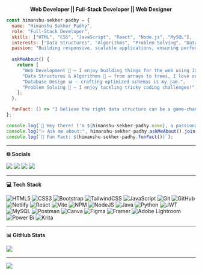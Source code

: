 <!-- Profile Header -->
<div align="center">

**Web Developer   ||   Full-Stack Developer   ||   Web Designer**

</div>

```js
const himanshu-sekher-padhy = {
  name: "Himanshu Sekher Padhy",
  role: "Full-Stack Developer",
  skills: ["HTML", "CSS", "JavaScript", "React", "Node.js", "MySQL"],
  interests: ["Data Structures", "Algorithms", "Problem Solving", "Database Design"],
  passion: "Building responsive, scalable applications, ensuring performance optimization and codebase maintainability.",
  
  askMeAbout() {
    return [
      "Web Development 🔧 – I enjoy building things for the web using JavaScript and React.",
      "Data Structures & Algorithms 📐 – from arrays to trees, I love organizing data efficiently.",
      "Database Design 📊 – crafting optimized schemas is my jam.",
      "Problem Solving 🧩 – I enjoy tackling tricky coding challenges!"
    ];
  },

  funFact: () => "I believe the right data structure can be a game-changer in any project!",
};

console.log(`👋 Hey there! I'm ${himanshu-sekher-padhy.name}, a passionate ${himanshu-sekher-padhy.role}.`);
console.log("🔥 Ask me about:", himanshu-sekher-padhy.askMeAbout().join("\n"));
console.log(`🎉 Fun Fact: ${himanshu-sekher-padhy.funFact()}`);
```

---

**🌐 Socials**

<p>
  <a href="mailto:himanshusekhar1602@gmail.com"><img src="https://img.shields.io/badge/-Email-red?style=flat-square&logo=gmail&logoColor=white" /></a>
  <a href="https://www.instagram.com/himanshu___1602/"><img src="https://img.shields.io/badge/-Instagram-E4405F?style=flat-square&logo=instagram&logoColor=white" /></a>
  <a href="https://www.linkedin.com/in/himanshu-sekher-padhy"><img src="https://img.shields.io/badge/-LinkedIn-blue?style=flat-square&logo=linkedin" /></a>
  <a href="https://leetcode.com/u/himanshuCodes22/"><img src="https://img.shields.io/badge/-LeetCode-FFA116?style=flat-square&logo=LeetCode&logoColor=black" /></a>
</p>

---

**💻 Tech Stack**

![HTML5](https://img.shields.io/badge/html5-%23E34F26.svg?style=flat&logo=html5&logoColor=white) ![CSS3](https://img.shields.io/badge/css3-%231572B6.svg?style=flat&logo=css3&logoColor=white) ![Bootstrap](https://img.shields.io/badge/bootstrap-%238511FA.svg?style=flat&logo=bootstrap&logoColor=white) ![TailwindCSS](https://img.shields.io/badge/tailwindcss-%2338B2AC.svg?style=flat&logo=tailwind-css&logoColor=white) ![JavaScript](https://img.shields.io/badge/javascript-%23323330.svg?style=flat&logo=javascript&logoColor=%23F7DF1E) ![Git](https://img.shields.io/badge/git-%23F05033.svg?style=flat&logo=git&logoColor=white) ![GitHub](https://img.shields.io/badge/github-%23121011.svg?style=flat&logo=github&logoColor=white) ![Netlify](https://img.shields.io/badge/netlify-%23000000.svg?style=flat&logo=netlify&logoColor=#00C7B7) ![React](https://img.shields.io/badge/react-%2320232a.svg?style=flat&logo=react&logoColor=%2361DAFB) ![Vite](https://img.shields.io/badge/vite-%23646CFF.svg?style=flat&logo=vite&logoColor=white) ![NPM](https://img.shields.io/badge/NPM-%23CB3837.svg?style=flat&logo=npm&logoColor=white) ![NodeJS](https://img.shields.io/badge/node.js-6DA55F?style=flat&logo=node.js&logoColor=white) ![Java](https://img.shields.io/badge/java-%23ED8B00.svg?style=flat&logo=openjdk&logoColor=white) ![Python](https://img.shields.io/badge/python-3670A0?style=flat&logo=python&logoColor=ffdd54) ![JWT](https://img.shields.io/badge/JWT-black?style=flat&logo=JSON%20web%20tokens) ![MySQL](https://img.shields.io/badge/mysql-4479A1.svg?style=flat&logo=mysql&logoColor=white) ![Postman](https://img.shields.io/badge/Postman-FF6C37?style=flat&logo=postman&logoColor=white) ![Canva](https://img.shields.io/badge/Canva-%2300C4CC.svg?style=flat&logo=Canva&logoColor=white) ![Figma](https://img.shields.io/badge/figma-%23F24E1E.svg?style=flat&logo=figma&logoColor=white) ![Framer](https://img.shields.io/badge/Framer-black?style=flat&logo=framer&logoColor=blue) ![Adobe Lightroom](https://img.shields.io/badge/Adobe%20Lightroom-31A8FF.svg?style=flat&logo=Adobe%20Lightroom&logoColor=white) ![Power Bi](https://img.shields.io/badge/power_bi-F2C811?style=flat&logo=powerbi&logoColor=black) ![Krita](https://img.shields.io/badge/Krita-203759?style=flat&logo=krita&logoColor=EEF37B) 

---

**📊 GitHub Stats**

<!--![](https://github-readme-stats.vercel.app/api?username=himanshu-sekher-padhy&theme=tokyonight&hide_border=false&include_all_commits=false&count_private=false)<br/>
![](https://nirzak-streak-stats.vercel.app/?user=himanshu-sekher-padhy&theme=tokyonight&hide_border=false)<br/>-->
![](https://github-readme-stats.vercel.app/api/top-langs/?username=himanshu-sekher-padhy&theme=tokyonight&hide_border=false&include_all_commits=false&count_private=false&layout=compact)

---
[![](https://visitcount.itsvg.in/api?id=himanshu-sekher-padhy&icon=0&color=0)](https://visitcount.itsvg.in)
